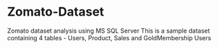# Zomato-Dataset
Zomato dataset analysis using MS SQL Server
This is a sample dataset containing 4 tables - Users, Product, Sales and GoldMembership Users

